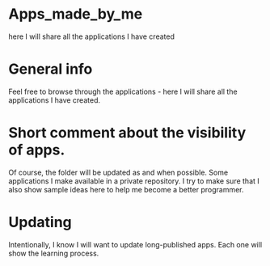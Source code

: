 # Apps_made_by_me
here I will share all the applications I have created


# General info
Feel free to browse through the applications - here I will share all the applications I have created.


# Short comment about the visibility of apps.
Of course, the folder will be updated as and when possible. Some applications I make available in a private repository.
I try to make sure that I also show sample ideas here to help me become a better programmer.


# Updating
Intentionally, I know I will want to update long-published apps. Each one will show the learning process.

